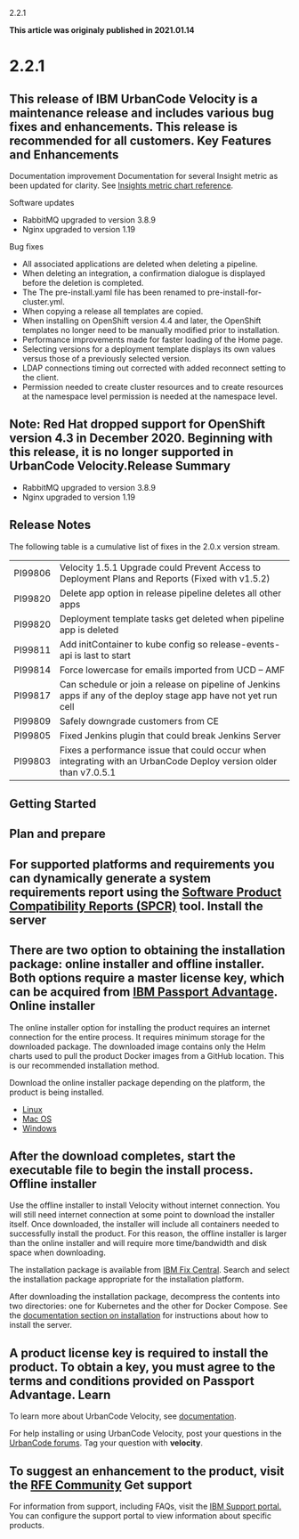 





2.2.1

**This article was originaly published in 2021.01.14**


2.2.1
=====




This release of IBM UrbanCode Velocity is a maintenance release and includes various bug fixes and enhancements. This release is recommended for all customers.
Key Features and Enhancements
-----------------------------



Documentation improvement
Documentation for several Insight metric as been updated for clarity. See [Insights metric chart reference](https://www.ibm.com/support/knowledgecenter/SSCKX6_2.1.x/com.ibm.uvelocity.doc/topics/port_interpretdata.html).



Software updates

* RabbitMQ upgraded to version 3.8.9
* Nginx upgraded to version 1.19



Bug fixes

* All associated applications are deleted when deleting a pipeline.
* When deleting an integration, a confirmation dialogue is displayed before the deletion is completed.
* The The pre-install.yaml file has been renamed to pre-install-for-cluster.yml.
* When copying a release all templates are copied.
* When installing on OpenShift version 4.4 and later, the OpenShift templates no longer need to be manually modified prior to installation.
* Performance improvements made for faster loading of the Home page.
* Selecting versions for a deployment template displays its own values versus those of a previously selected version.
* LDAP connections timing out corrected with added reconnect setting to the client.
* Permission needed to create cluster resources and to create resources at the namespace level permission is needed at the namespace level.




**Note:** Red Hat dropped support for OpenShift version 4.3 in December 2020. Beginning with this release, it is no longer supported in UrbanCode Velocity.Release Summary
---------------

  
* RabbitMQ upgraded to version 3.8.9
* Nginx upgraded to version 1.19

Release Notes
-------------

  
The following table is a cumulative list of fixes in the 2.0.x
version stream.




|  |  |
| --- | --- |
| PI99806 | Velocity 1.5.1 Upgrade could Prevent Access to Deployment Plans and Reports (Fixed with v1.5.2) |
| PI99820 | Delete app option in release pipeline deletes all other apps |
| PI99820 | Deployment template tasks get deleted when pipeline app is deleted |
| PI99811 | Add initContainer to kube config so release-events-api is last to start |
| PI99814 | Force lowercase for emails imported from UCD – AMF |
| PI99817 | Can schedule or join a release on pipeline of Jenkins apps if any of the deploy stage app have not yet run cell  |
| PI99809 | Safely downgrade customers from CE |
| PI99805 | Fixed Jenkins plugin that could break Jenkins Server |
| PI99803 | Fixes a performance issue that could occur when integrating with an UrbanCode Deploy version older than v7.0.5.1 |

Getting Started
---------------

  
Plan and prepare
----------------


For supported platforms and requirements you can dynamically
generate a system requirements report using the [Software Product Compatibility Reports (SPCR)](https://www.ibm.com/software/reports/compatibility/clarity/index.html) tool.
Install the server
------------------


There are two option to obtaining the installation package: online installer and offline installer. Both options require a master license key, which can be acquired from [IBM Passport Advantage](https://www.ibm.com/software/passportadvantage/).
Online installer
----------------


The online installer option for installing the product requires an internet connection for the entire process. It requires minimum storage for the downloaded package. The downloaded image contains only the Helm charts used to pull the product Docker images from a GitHub location. This is our recommended installation method.

Download the online installer package depending on the platform, the product is being installed.
* [Linux](https://www.urbancode.com/uc-downloads/Velocity/latest/velocity-ibm-install-latest-linux)
* [Mac OS](https://www.urbancode.com/uc-downloads/Velocity/latest/velocity-ibm-install-latest-macos)
* [Windows](https://www.urbancode.com/uc-downloads/Velocity/latest/velocity-ibm-install-latest-win.exe)


After the download completes, start the executable file to begin the install process.
Offline installer
-----------------


Use the offline installer to install Velocity without internet connection. You will still need internet connection at some point to download the installer itself. Once downloaded, the installer will include all containers needed to successfully install the product. For this reason, the offline installer is larger than the online installer and will require more time/bandwidth and disk space when downloading.

The installation package is available from [IBM Fix Central](https://www-945.ibm.com/support/fixcentral/swg/selectFixes?parent=ibm%7ERational&product=ibm/Rational/IBM+UrbanCode+Velocity&release=All&platform=All&function=all). Search and select the installation package appropriate for the installation platform.

After downloading the installation package, decompress the contents into two directories: one for Kubernetes and the other for Docker Compose. See the [documentation section on installation](https://www.ibm.com/support/knowledgecenter/SSCKX6_2.1.x/com.ibm.uvelocity.doc/topics/c_install_se_roadmap.html) for instructions about how to install the server.

A product license key is required to install the product. To obtain a key, you must agree to the terms and conditions provided on Passport Advantage.
Learn
-----


To learn more about UrbanCode Velocity, see [documentation](https://www.ibm.com/support/knowledgecenter/SSCKX6).

For help installing or using UrbanCode Velocity, post your questions in the [UrbanCode forums](https://community.ibm.com/community/user/middleware/communities/community-home?CommunityKey=9adfe6b6-2e23-4895-8b27-38b93b5e152c). Tag your question with **velocity**.

To suggest an enhancement to the product, visit the [RFE Community](https://www.ibm.com/developerworks/rfe/)
Get support
-----------


For information from support, including FAQs, visit the [IBM Support portal.](https://www.ibm.com/support/home) You can configure the support portal to view information about specific products.





